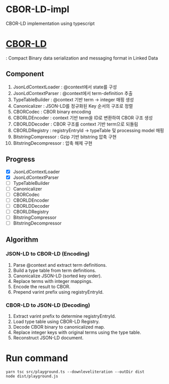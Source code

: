 # CBOR-LD-impl
CBOR-LD implementation using typescript

# [CBOR-LD](https://json-ld.github.io/cbor-ld-spec/#create-context-encoder)
: Compact Binary data serialization and messaging format in Linked Data

## Component
1. JsonLdContextLoader : @context에서 state를 구성
2. JsonLdContextParser : @context에서 term-definition 추출
3. TypeTableBuilder : @context 기반 term -> integer 매핑 생성
4. Canonicalizer : JSON-LD를 정규화된 Key 순서의 구조로 정렬
5. CBORCodec : CBOR binary encoding
6. CBORLDEncoder : context 기반 term을 ID로 변환하여 CBOR 구조 생성
7. CBORLDDecoder : CBOR 구조를 context 기반 term으로 되돌림
8. CBORLDRegistry : registryEntryId -> typeTable 및 processing model 매핑
9. BitstringCompressor : Gzip 기반 bitstring 압축 구현
10. BitstringDecompressor : 압축 해제 구현

## Progress
- [X] JsonLdContextLoader
- [X] JsonLdContextParser
- [ ] TypeTableBuilder
- [ ] Canonicalizer
- [ ] CBORCodec
- [ ] CBORLDEncoder
- [ ] CBORLDDecoder
- [ ] CBORLDRegistry
- [ ] BitstringCompressor
- [ ] BitstringDecompressor

## Algorithm
### JSON-LD to CBOR-LD (Encoding)
1. Parse @context and extract term definitions.
2. Build a type table from term definitions.
3. Canonicalize JSON-LD (sorted key order).
4. Replace terms with integer mappings.
5. Encode the result to CBOR.
6. Prepend varint prefix using registryEntryId.

### CBOR-LD to JSON-LD (Decoding)
1. Extract varint prefix to determine registryEntryId.
2. Load type table using CBOR-LD Registry.
3. Decode CBOR binary to canonicalized map.
4. Replace integer keys with original terms using the type table.
5. Reconstruct JSON-LD document.

# Run command
```shell
yarn tsc src/playground.ts --downleveliteration --outDir dist
node dist/playground.js
```